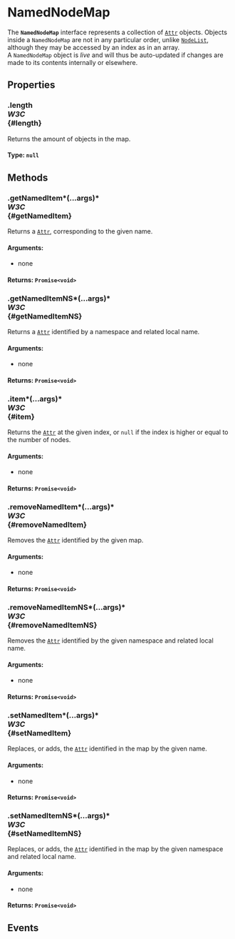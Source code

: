# NamedNodeMap

<div class='overview'>The <code><strong>NamedNodeMap</strong></code> interface represents a collection of <a href="/en-US/docs/Web/API/Attr" title="The Attr interface represents one of a DOM element's attributes as an object. In most DOM methods, you will directly retrieve the attribute as a string (e.g., Element.getAttribute()), but certain functions (e.g., Element.getAttributeNode()) or means of iterating return Attr types."><code>Attr</code></a> objects. Objects inside a <code>NamedNodeMap</code> are not in any particular order, unlike <a href="/en-US/docs/Web/API/NodeList" title="NodeList objects are collections of nodes, usually returned by properties such as Node.childNodes and methods such as document.querySelectorAll()."><code>NodeList</code></a>, although they may be accessed by an index as in an array.</div>

<div class='overview'>A <code>NamedNodeMap</code> object is <em>live</em> and will thus be auto-updated if changes are made to its contents internally or elsewhere.</div>

## Properties

### .length <div class="specs"><i>W3C</i></div> {#length}

Returns the amount of objects in the map.

#### **Type**: `null`

## Methods

### .getNamedItem*(...args)* <div class="specs"><i>W3C</i></div> {#getNamedItem}

Returns a <a href="/en-US/docs/Web/API/Attr" title="The Attr interface represents one of a DOM element's attributes as an object. In most DOM methods, you will directly retrieve the attribute as a string (e.g., Element.getAttribute()), but certain functions (e.g., Element.getAttributeNode()) or means of iterating return Attr types."><code>Attr</code></a>, corresponding to the given name.

#### **Arguments**:


 - none

#### **Returns**: `Promise<void>`

### .getNamedItemNS*(...args)* <div class="specs"><i>W3C</i></div> {#getNamedItemNS}

Returns a <a href="/en-US/docs/Web/API/Attr" title="The Attr interface represents one of a DOM element's attributes as an object. In most DOM methods, you will directly retrieve the attribute as a string (e.g., Element.getAttribute()), but certain functions (e.g., Element.getAttributeNode()) or means of iterating return Attr types."><code>Attr</code></a> identified by a namespace and related local name.

#### **Arguments**:


 - none

#### **Returns**: `Promise<void>`

### .item*(...args)* <div class="specs"><i>W3C</i></div> {#item}

Returns the <a href="/en-US/docs/Web/API/Attr" title="The Attr interface represents one of a DOM element's attributes as an object. In most DOM methods, you will directly retrieve the attribute as a string (e.g., Element.getAttribute()), but certain functions (e.g., Element.getAttributeNode()) or means of iterating return Attr types."><code>Attr</code></a> at the given index, or <code>null</code> if the index is higher or equal to the number of nodes.

#### **Arguments**:


 - none

#### **Returns**: `Promise<void>`

### .removeNamedItem*(...args)* <div class="specs"><i>W3C</i></div> {#removeNamedItem}

Removes the <a href="/en-US/docs/Web/API/Attr" title="The Attr interface represents one of a DOM element's attributes as an object. In most DOM methods, you will directly retrieve the attribute as a string (e.g., Element.getAttribute()), but certain functions (e.g., Element.getAttributeNode()) or means of iterating return Attr types."><code>Attr</code></a> identified by the given map.

#### **Arguments**:


 - none

#### **Returns**: `Promise<void>`

### .removeNamedItemNS*(...args)* <div class="specs"><i>W3C</i></div> {#removeNamedItemNS}

Removes the <a href="/en-US/docs/Web/API/Attr" title="The Attr interface represents one of a DOM element's attributes as an object. In most DOM methods, you will directly retrieve the attribute as a string (e.g., Element.getAttribute()), but certain functions (e.g., Element.getAttributeNode()) or means of iterating return Attr types."><code>Attr</code></a> identified by the given namespace and related local name.

#### **Arguments**:


 - none

#### **Returns**: `Promise<void>`

### .setNamedItem*(...args)* <div class="specs"><i>W3C</i></div> {#setNamedItem}

Replaces, or adds, the <a href="/en-US/docs/Web/API/Attr" title="The Attr interface represents one of a DOM element's attributes as an object. In most DOM methods, you will directly retrieve the attribute as a string (e.g., Element.getAttribute()), but certain functions (e.g., Element.getAttributeNode()) or means of iterating return Attr types."><code>Attr</code></a> identified in the map by the given name.

#### **Arguments**:


 - none

#### **Returns**: `Promise<void>`

### .setNamedItemNS*(...args)* <div class="specs"><i>W3C</i></div> {#setNamedItemNS}

Replaces, or adds, the <a href="/en-US/docs/Web/API/Attr" title="The Attr interface represents one of a DOM element's attributes as an object. In most DOM methods, you will directly retrieve the attribute as a string (e.g., Element.getAttribute()), but certain functions (e.g., Element.getAttributeNode()) or means of iterating return Attr types."><code>Attr</code></a> identified in the map by the given namespace and related local name.

#### **Arguments**:


 - none

#### **Returns**: `Promise<void>`

## Events
